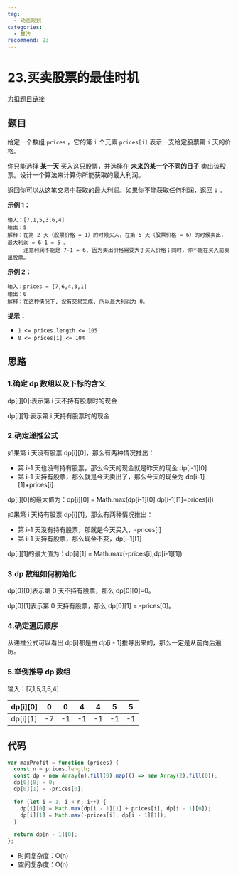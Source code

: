 ```yaml
---
tag:
  - 动态规划
categories:
  - 算法
recommend: 23
---
```


# 23.买卖股票的最佳时机

[力扣题目链接](https://leetcode.cn/problems/best-time-to-buy-and-sell-stock/)

## 题目

给定一个数组 `prices` ，它的第 `i` 个元素 `prices[i]` 表示一支给定股票第 `i` 天的价格。

你只能选择 **某一天** 买入这只股票，并选择在 **未来的某一个不同的日子** 卖出该股票。设计一个算法来计算你所能获取的最大利润。

返回你可以从这笔交易中获取的最大利润。如果你不能获取任何利润，返回 `0` 。

**示例 1：**

```
输入：[7,1,5,3,6,4]
输出：5
解释：在第 2 天（股票价格 = 1）的时候买入，在第 5 天（股票价格 = 6）的时候卖出，最大利润 = 6-1 = 5 。
     注意利润不能是 7-1 = 6, 因为卖出价格需要大于买入价格；同时，你不能在买入前卖出股票。
```

**示例 2：**

```
输入：prices = [7,6,4,3,1]
输出：0
解释：在这种情况下, 没有交易完成, 所以最大利润为 0。
```

**提示：**

- `1 <= prices.length <= 105`
- `0 <= prices[i] <= 104`

## 思路

### 1.确定 dp 数组以及下标的含义

dp\[i][0]:表示第 i 天不持有股票时的现金

dp\[i][1]:表示第 i 天持有股票时的现金

### 2.确定递推公式

如果第 i 天没有股票 dp\[i][0]，那么有两种情况推出：

- 第 i-1 天也没有持有股票，那么今天的现金就是昨天的现金 dp\[i-1][0]
- 第 i-1 天持有股票，那么就是今天卖出了，那么今天的现金为 dp\[i-1][1]+prices[i]

dp\[i][0]的最大值为：dp\[i][0] = Math.max(dp\[i-1][0],dp\[i-1][1]+prices[i])

如果第 i 天持有股票 dp\[i][1]，那么有两种情况推出：

- 第 i-1 天没有持有股票，那就是今天买入，-prices[i]
- 第 i-1 天持有股票，那么现金不变，dp\[i-1][1]

dp\[i][1]的最大值为：dp\[i][1] = Math.max(-prices[i],dp\[i-1][1])

### 3.dp 数组如何初始化

dp\[0][0]表示第 0 天不持有股票，那么 dp\[0][0]=0。

dp\[0][1]表示第 0 天持有股票，那么 dp\[0][1] = -prices[0]。

### 4.确定遍历顺序

从递推公式可以看出 dp[i]都是由 dp[i - 1]推导出来的，那么一定是从前向后遍历。

### 5.举例推导 dp 数组

输入：[7,1,5,3,6,4]

| dp\[i][0] | 0   | 0   | 4   | 4   | 5   | 5   |
| --------- | --- | --- | --- | --- | --- | --- |
| dp\[i][1] | -7  | -1  | -1  | -1  | -1  | -1  |

## 代码

```js
var maxProfit = function (prices) {
  const n = prices.length;
  const dp = new Array(n).fill(0).map(() => new Array(2).fill(0));
  dp[0][0] = 0;
  dp[0][1] = -prices[0];

  for (let i = 1; i < n; i++) {
    dp[i][0] = Math.max(dp[i - 1][1] + prices[i], dp[i - 1][0]);
    dp[i][1] = Math.max(-prices[i], dp[i - 1][1]);
  }

  return dp[n - 1][0];
};
```

- 时间复杂度：O(n)
- 空间复杂度：O(n)
